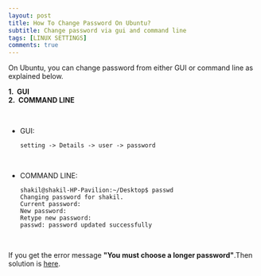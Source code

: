 ```yaml
---
layout: post
title: How To Change Password On Ubuntu?
subtitle: Change password via gui and command line 
tags: [LINUX SETTINGS]
comments: true
---
```


On Ubuntu, you can change password from either GUI or command line as explained below.

**1.&nbsp; GUI**  
**2.&nbsp; COMMAND LINE**

&nbsp;

 * GUI: 
    ~~~
    setting -> Details -> user -> password
    ~~~  
&nbsp;

* COMMAND LINE: 
    ~~~
    shakil@shakil-HP-Pavilion:~/Desktop$ passwd
    Changing password for shakil.
    Current password: 
    New password: 
    Retype new password: 
    passwd: password updated successfully
    ~~~
&nbsp;

If you get the error message **"You must choose a longer password"**.Then solution is [here](https://askubuntu.com/questions/113682/how-to-change-disable-password-complexity-test-when-changing-password).

